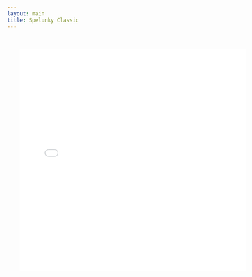```yaml
---
layout: main
title: Spelunky Classic
---
```


<embed src="src/src/" width="580" height="570" style="-webkit-transform:scale(0.9);-moz-transform-scale(0.9);" allowfullscreen/>
